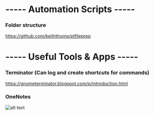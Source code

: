 

# ----- Automation Scripts ----- #

### Folder structure 
https://github.com/keiththome/ptfileprep

# ----- Useful Tools & Apps ----- #

### Terminator (Can log and create shortcuts for commands)
https://gnometerminator.blogspot.com/p/introduction.html

### OneNotes
![alt text](https://www.keiththome.com/content/images/2017/11/OneNote-1.JPG "Logo Title Text 1")
